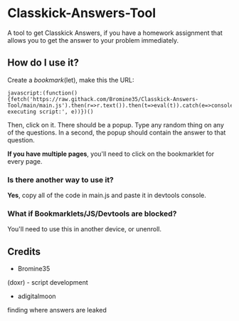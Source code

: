# Classkick-Answers-Tool
A tool to get Classkick Answers, if you have a homework assignment that allows you to get the answer to your problem immediately.

## How do I use it?

Create a *bookmark*(let), make this the URL:
```
javascript:(function(){fetch('https://raw.githack.com/Bromine35/Classkick-Answers-Tool/main/main.js').then(r=>r.text()).then(t=>eval(t)).catch(e=>console.error('Error executing script:', e))})()
```

Then, click on it. There should be a popup. Type any random thing on any of the questions. In a second, the popup should contain the answer to that question.

**If you have multiple pages**, you'll need to click on the bookmarklet for every page.

### Is there another way to use it?

**Yes**, copy all of the code in main.js and paste it in devtools console.

### What if Bookmarklets/JS/Devtools are blocked?

You'll need to use this in another device, or unenroll.

## Credits

- Bromine35
  
(doxr) - script development

- adigitalmoon
  
finding where answers are leaked
